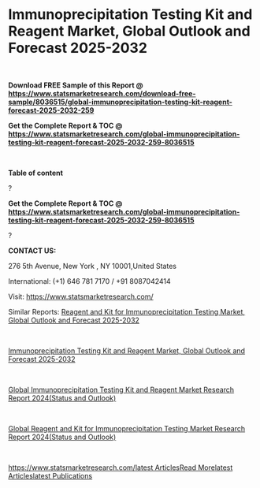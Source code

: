 <h1>Immunoprecipitation Testing Kit and Reagent Market, Global Outlook and Forecast 2025-2032</h1><br/><p><strong>Download FREE Sample of this Report @ <a href="https://www.statsmarketresearch.com/download-free-sample/8036515/global-immunoprecipitation-testing-kit-reagent-forecast-2025-2032-259">https://www.statsmarketresearch.com/download-free-sample/8036515/global-immunoprecipitation-testing-kit-reagent-forecast-2025-2032-259</a></strong></p>
 
 
 
 <div><b>Get the Complete Report & TOC @ <a href="https://www.statsmarketresearch.com/global-immunoprecipitation-testing-kit-reagent-forecast-2025-2032-259-8036515">https://www.statsmarketresearch.com/global-immunoprecipitation-testing-kit-reagent-forecast-2025-2032-259-8036515</a></b></div>
 
 
 
 <p><br />
 
 <b>Table of content</b></p>
 
 
 
 <p>? </p>
 
 
 
 <div><b>Get the Complete Report & TOC @ <a href="https://www.statsmarketresearch.com/global-immunoprecipitation-testing-kit-reagent-forecast-2025-2032-259-8036515">https://www.statsmarketresearch.com/global-immunoprecipitation-testing-kit-reagent-forecast-2025-2032-259-8036515</a></b></div>
 
 
 
 <p>? </p>
 
 
 
 <p><b>CONTACT US:</b><br />
 
 276 5th Avenue, New York , NY 10001,United States<br />
 
 International: (+1) 646 781 7170 / +91 8087042414<br />
 
 Visit: <a href="https://www.statsmarketresearch.com/">https://www.statsmarketresearch.com/</a><br />
 
 Similar Reports: <a href="https://www.statsmarketresearch.com/global-immunoprecipitation-testing-kit-reagent-forecast-2025-2032-259-8036515">Reagent and Kit for Immunoprecipitation Testing Market, Global Outlook and Forecast 2025-2032</a><br />
 
 <br />
 
 <a href="https://www.statsmarketresearch.com/global-immunoprecipitation-testing-kit-reagent-forecast-2025-2032-259-8036515">Immunoprecipitation Testing Kit and Reagent Market, Global Outlook and Forecast 2025-2032</a><br />
 
 <br />
 
 <a href="https://www.statsmarketresearch.com/global-immunoprecipitation-testing-kit-reagent-forecast-2025-2032-259-8036515">Global Immunoprecipitation Testing Kit and Reagent Market Research Report 2024(Status and Outlook)</a><br />
 
 <br />
 
 <a href="https://www.statsmarketresearch.com/global-immunoprecipitation-testing-kit-reagent-forecast-2025-2032-259-8036515">Global Reagent and Kit for Immunoprecipitation Testing Market Research Report 2024(Status and Outlook)</a><br />
 
 <br />
 
 <a href="https://gyeongbokgung.com">https://www.statsmarketresearch.com/</a><a href="https://hallyeomaritime.com">latest Articles</a><a href="https://jingwansa.com">Read More</a><a href="https://nguoiviet.jp/">latest Articles</a><a href="https://www.intelmarketresearch.com/">latest Publications</a></p>